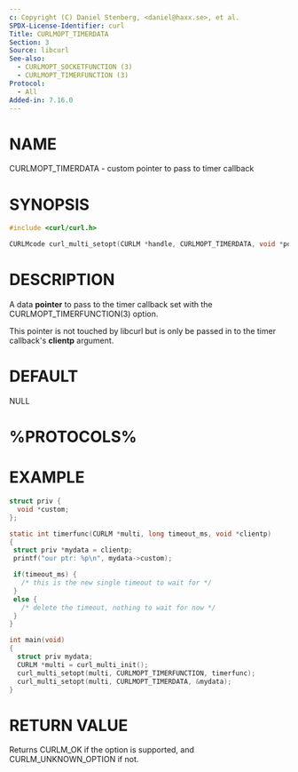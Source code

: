 ```yaml
---
c: Copyright (C) Daniel Stenberg, <daniel@haxx.se>, et al.
SPDX-License-Identifier: curl
Title: CURLMOPT_TIMERDATA
Section: 3
Source: libcurl
See-also:
  - CURLMOPT_SOCKETFUNCTION (3)
  - CURLMOPT_TIMERFUNCTION (3)
Protocol:
  - All
Added-in: 7.16.0
---
```


# NAME

CURLMOPT_TIMERDATA - custom pointer to pass to timer callback

# SYNOPSIS

~~~c
#include <curl/curl.h>

CURLMcode curl_multi_setopt(CURLM *handle, CURLMOPT_TIMERDATA, void *pointer);
~~~

# DESCRIPTION

A data **pointer** to pass to the timer callback set with the
CURLMOPT_TIMERFUNCTION(3) option.

This pointer is not touched by libcurl but is only be passed in to the timer
callback's **clientp** argument.

# DEFAULT

NULL

# %PROTOCOLS%

# EXAMPLE

~~~c
struct priv {
  void *custom;
};

static int timerfunc(CURLM *multi, long timeout_ms, void *clientp)
{
 struct priv *mydata = clientp;
 printf("our ptr: %p\n", mydata->custom);

 if(timeout_ms) {
   /* this is the new single timeout to wait for */
 }
 else {
   /* delete the timeout, nothing to wait for now */
 }
}

int main(void)
{
  struct priv mydata;
  CURLM *multi = curl_multi_init();
  curl_multi_setopt(multi, CURLMOPT_TIMERFUNCTION, timerfunc);
  curl_multi_setopt(multi, CURLMOPT_TIMERDATA, &mydata);
}
~~~

# RETURN VALUE

Returns CURLM_OK if the option is supported, and CURLM_UNKNOWN_OPTION if not.
